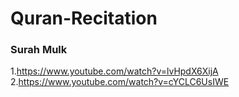 # Quran-Recitation

### Surah Mulk
1.https://www.youtube.com/watch?v=lvHpdX6XijA   
2.https://www.youtube.com/watch?v=cYCLC6UsIWE
